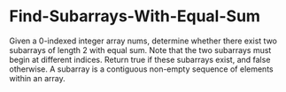 # Find-Subarrays-With-Equal-Sum
Given a 0-indexed integer array nums, determine whether there exist two subarrays of length 2 with equal sum. Note that the two subarrays must begin at different indices.  Return true if these subarrays exist, and false otherwise.  A subarray is a contiguous non-empty sequence of elements within an array.
